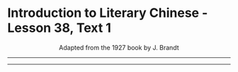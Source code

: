# Introduction to Literary Chinese - Lesson 38, Text 1

<center>Adapted from the 1927 book by J. Brandt</center>

---

---
